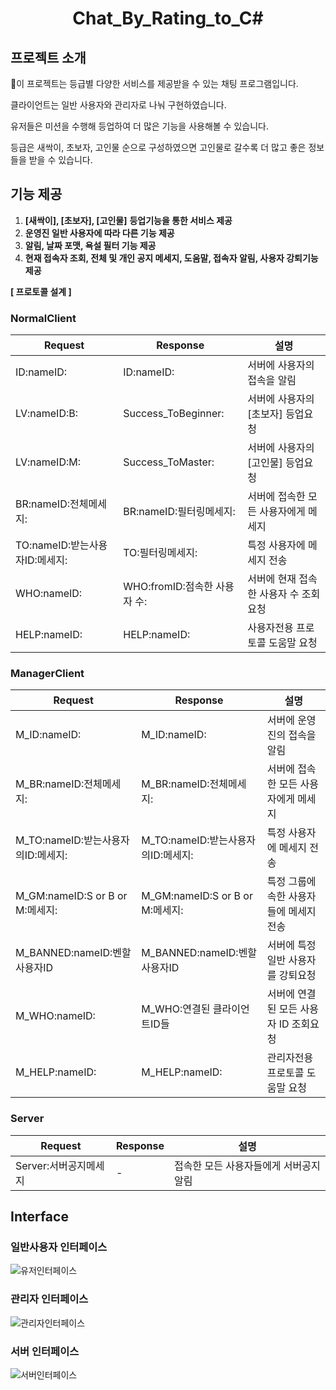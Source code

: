 <h1 align="center">Chat_By_Rating_to_C#</h1>

## 프로젝트 소개
이 프로젝트는 등급별 다양한 서비스를 제공받을 수 있는 채팅 프로그램입니다.

클라이언트는 일반 사용자와 관리자로 나눠 구현하였습니다.

유저들은 미션을 수행해 등업하여 더 많은 기능을 사용해볼 수 있습니다.

등급은 새싹이, 초보자, 고인물 순으로 구성하였으면 고인물로 갈수록 더 많고 좋은 정보들을 받을 수 있습니다.

## 기능 제공
1. **[새싹이], [초보자], [고인물]** **등업기능을 통한 서비스 제공**
2. **운영진 일반 사용자에 따라 다른 기능 제공**
3. **알림, 날짜 포맷, 욕설 필터 기능 제공**
4. **현재 접속자 조회, 전체 및 개인 공지 메세지, 도움말, 접속자 알림, 사용자 강퇴기능 제공**

**[ 프로토콜 설계 ]**

### NormalClient

| Request | Response | 설명 |
| --- | --- | --- |
| ID:nameID: | ID:nameID: | 서버에 사용자의 접속을 알림 |
| LV:nameID:B: | Success_ToBeginner: | 서버에 사용자의 [초보자] 등업요청 |
| LV:nameID:M: | Success_ToMaster: | 서버에 사용자의 [고인물] 등업요청 |
| BR:nameID:전체메세지: | BR:nameID:필터링메세지: | 서버에 접속한 모든 사용자에게 메세지 |
| TO:nameID:받는사용자ID:메세지: | TO:필터링메세지: | 특정 사용자에 메세지 전송 |
| WHO:nameID: | WHO:fromID:점속한 사용자 수: | 서버에 현재 접속한 사용자 수 조회 요청 |
| HELP:nameID: | HELP:nameID: | 사용자전용 프로토콜 도움말 요청 |

### ManagerClient

| Request | Response | 설명 |
| --- | --- | --- |
| M_ID:nameID: | M_ID:nameID: | 서버에 운영진의 접속을 알림 |
| M_BR:nameID:전체메세지: | M_BR:nameID:전체메세지: | 서버에 접속한 모든 사용자에게 메세지 |
| M_TO:nameID:받는사용자의ID:메세지: | M_TO:nameID:받는사용자의ID:메세지: | 특정 사용자에 메세지 전송 |
| M_GM:nameID:S or B or M:메세지:  | M_GM:nameID:S or B or M:메세지:  | 특정 그룹에 속한 사용자들에 메세지 전송 |
| M_BANNED:nameID:벤할사용자ID | M_BANNED:nameID:벤할사용자ID | 서버에 특정 일반 사용자를 강퇴요청 |
| M_WHO:nameID: | M_WHO:연결된 클라이언트ID들 | 서버에 연결된 모든 사용자 ID 조회요청 |
| M_HELP:nameID: | M_HELP:nameID: | 관리자전용 프로토콜 도움말 요청 |

### Server

| Request | Response | 설명 |
| --- | --- | --- |
| Server:서버공지메세지 | - | 접속한 모든 사용자들에게 서버공지 알림 |

## Interface
### 일반사용자 인터페이스
![유저인터페이스](https://github.com/dlrjswns/FinalSocketProject/assets/39263235/f2555e92-72e5-4c9e-9f16-8fd3f149c116)

### 관리자 인터페이스
![관리자인터페이스](https://github.com/dlrjswns/FinalSocketProject/assets/39263235/42470796-af0f-40f9-8026-b18d18749509)

### 서버 인터페이스
![서버인터페이스](https://github.com/dlrjswns/FinalSocketProject/assets/39263235/6474007d-d6c6-4f9a-b8aa-ddca3c379995)



